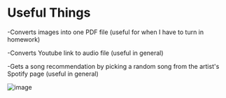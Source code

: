 # Useful Things

-Converts images into one PDF file (useful for when I have to turn in homework)

-Converts Youtube link to audio file (useful in general)

-Gets a song recommendation by picking a random song from the artist's Spotify page (useful in general)

![image](https://user-images.githubusercontent.com/62976976/116808356-29c9e380-aaed-11eb-808f-ed70582f57ec.png)

